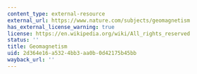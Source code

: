 ```yaml
---
content_type: external-resource
external_url: https://www.nature.com/subjects/geomagnetism
has_external_license_warning: true
license: https://en.wikipedia.org/wiki/All_rights_reserved
status: ''
title: Geomagnetism
uid: 2d364e16-a532-4bb3-aa0b-0d42175b45bb
wayback_url: ''
---
```

